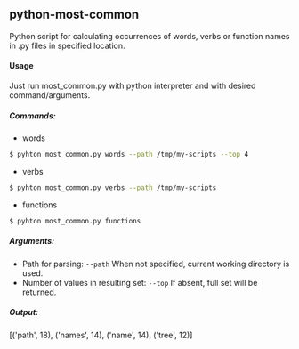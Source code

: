 ## python-most-common
Python script for calculating occurrences of words, verbs or function names in .py files in specified location.

#### Usage
Just run most_common.py with python interpreter and with desired command/arguments.

##### Commands:
- words
```bash
$ pyhton most_common.py words --path /tmp/my-scripts --top 4
```
- verbs
```bash
$ pyhton most_common.py verbs --path /tmp/my-scripts
```
- functions
```bash
$ pyhton most_common.py functions
```

##### Arguments:
- Path for parsing: `--path` When not specified, current working directory is used.
- Number of values in resulting set: `--top` If absent, full set will be returned.

##### Output: 
[('path', 18), ('names', 14), ('name', 14), ('tree', 12)]
